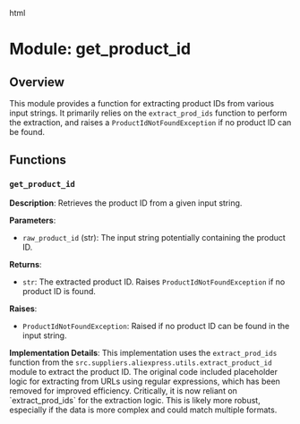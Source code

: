 html
<h1>Module: get_product_id</h1>

<h2>Overview</h2>
<p>This module provides a function for extracting product IDs from various input strings. It primarily relies on the <code>extract_prod_ids</code> function to perform the extraction, and raises a <code>ProductIdNotFoundException</code> if no product ID can be found.</p>

<h2>Functions</h2>

<h3><code>get_product_id</code></h3>

<p><strong>Description</strong>: Retrieves the product ID from a given input string.</p>

<p><strong>Parameters</strong>:</p>
<ul>
  <li><code>raw_product_id</code> (str): The input string potentially containing the product ID.</li>
</ul>

<p><strong>Returns</strong>:</p>
<ul>
  <li><code>str</code>: The extracted product ID.  Raises <code>ProductIdNotFoundException</code> if no product ID is found.</li>
</ul>

<p><strong>Raises</strong>:</p>
<ul>
  <li><code>ProductIdNotFoundException</code>: Raised if no product ID can be found in the input string.</li>
</ul>


<p><strong>Implementation Details</strong>:  This implementation uses the <code>extract_prod_ids</code> function from the <code>src.suppliers.aliexpress.utils.extract_product_id</code> module to extract the product ID. The original code included placeholder logic for extracting from URLs using regular expressions, which has been removed for improved efficiency.  Critically, it is now reliant on `extract_prod_ids` for the extraction logic.  This is likely more robust, especially if the data is more complex and could match multiple formats.
  </p>
<!-- This section is crucial for explaining the original code's behaviour and why it was simplified -->